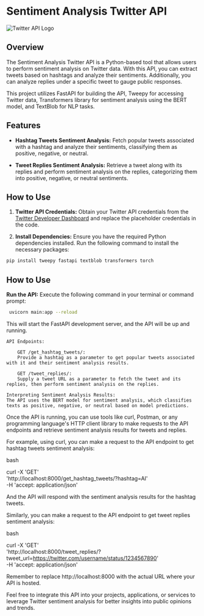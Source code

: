 # Sentiment Analysis Twitter API

![Twitter API Logo](https://example.com/twitter-api-logo.png)

## Overview

The Sentiment Analysis Twitter API is a Python-based tool that allows users to perform sentiment analysis on Twitter data. With this API, you can extract tweets based on hashtags and analyze their sentiments. Additionally, you can analyze replies under a specific tweet to gauge public responses.

This project utilizes FastAPI for building the API, Tweepy for accessing Twitter data, Transformers library for sentiment analysis using the BERT model, and TextBlob for NLP tasks.

## Features

- **Hashtag Tweets Sentiment Analysis:** Fetch popular tweets associated with a hashtag and analyze their sentiments, classifying them as positive, negative, or neutral.

- **Tweet Replies Sentiment Analysis:** Retrieve a tweet along with its replies and perform sentiment analysis on the replies, categorizing them into positive, negative, or neutral sentiments.

## How to Use

1. **Twitter API Credentials:** Obtain your Twitter API credentials from the [Twitter Developer Dashboard](https://developer.twitter.com/en/portal/projects-and-apps) and replace the placeholder credentials in the code.

2. **Install Dependencies:** Ensure you have the required Python dependencies installed. Run the following command to install the necessary packages:

```bash
pip install tweepy fastapi textblob transformers torch
```
## How to Use

 **Run the API:**
   Execute the following command in your terminal or command prompt:

   ```bash
    uvicorn main:app --reload 
  ```

This will start the FastAPI development server, and the API will be up and running.

    API Endpoints:

        GET /get_hashtag_tweets/:
        Provide a hashtag as a parameter to get popular tweets associated with it and their sentiment analysis results.

        GET /tweet_replies/:
        Supply a tweet URL as a parameter to fetch the tweet and its replies, then perform sentiment analysis on the replies.

    Interpreting Sentiment Analysis Results:
    The API uses the BERT model for sentiment analysis, which classifies texts as positive, negative, or neutral based on model predictions.

Once the API is running, you can use tools like curl, Postman, or any programming language's HTTP client library to make requests to the API endpoints and retrieve sentiment analysis results for tweets and replies.

For example, using curl, you can make a request to the API endpoint to get hashtag tweets sentiment analysis:

bash

curl -X 'GET' \
  'http://localhost:8000/get_hashtag_tweets/?hashtag=AI' \
  -H 'accept: application/json'

And the API will respond with the sentiment analysis results for the hashtag tweets.

Similarly, you can make a request to the API endpoint to get tweet replies sentiment analysis:

bash

curl -X 'GET' \
  'http://localhost:8000/tweet_replies/?tweet_url=https://twitter.com/username/status/1234567890' \
  -H 'accept: application/json'

Remember to replace http://localhost:8000 with the actual URL where your API is hosted.

Feel free to integrate this API into your projects, applications, or services to leverage Twitter sentiment analysis for better insights into public opinions and trends.